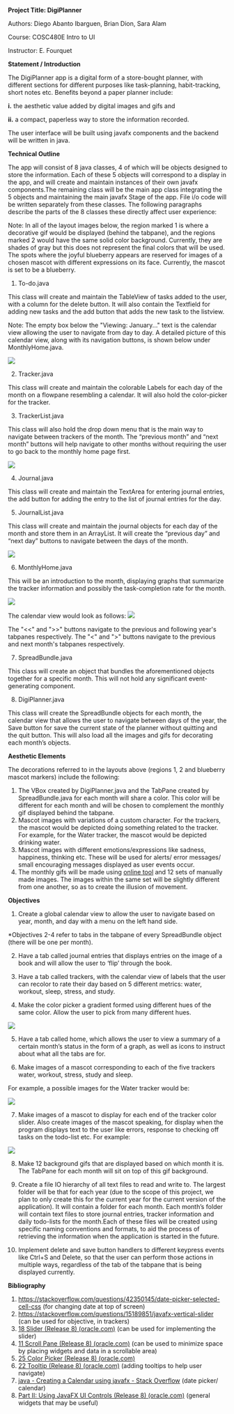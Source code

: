 ﻿**Project Title: DigiPlanner**

Authors: Diego Abanto Ibarguen, Brian Dion, Sara Alam 

Course: COSC480E Intro to UI

Instructor: E. Fourquet

**Statement / Introduction**

The DigiPlanner app is a digital form of a store-bought planner, with different sections for different purposes like task-planning, habit-tracking, short notes etc. Benefits beyond a paper planner include: 

**i.** the aesthetic value added by digital images and gifs and 

**ii.** a compact, paperless way to store the information recorded.

The user interface will be built using javafx components and the backend will be written in java.

**Technical Outline**

The app will consist of 8 java classes, 4 of which will be objects designed to store the information. Each of these 5 objects will correspond to a display in the app, and will create and maintain instances of their own javafx components.The remaining class will be the main app class integrating the 5 objects and maintaining the main javafx Stage of the app. File i/o code will be written separately from these classes. The following paragraphs describe the parts of the 8 classes these directly affect user experience:

Note: In all of the layout images below, the region marked 1 is where a decorative gif would be displayed (behind the tabpane), and the regions marked 2 would have the same solid color background. Currently, they are shades of gray but this does not represent the final colors that will be used. The spots where the joyful blueberry appears are reserved for images of a chosen mascot with different expressions on its face. Currently, the mascot is set to be a blueberry.

1. To-do.java

This class will create and maintain the TableView of tasks added to the user, with a column for the delete button. It will also contain the Textfield for adding new tasks and the add button that adds the new task to the listview.

Note: The empty box below the "Viewing: January..." text is the calendar view allowing the user to navigate from day to day. A detailed picture of this calendar view, along with its navigation buttons, is shown below under MonthlyHome.java.

![](Aspose.Words.0389e381-3f65-4263-8a5b-31437e634615.001.jpeg)

2. Tracker.java

This class will create and maintain the colorable Labels for each day of the month on a flowpane resembling a calendar. It will also hold the color-picker for the tracker.

3. TrackerList.java

This class will also hold the drop down menu that is the main way to navigate between trackers of the month. The “previous month” and “next month” buttons will help navigate to other months without requiring the user to go back to the monthly home page first.

![](Aspose.Words.0389e381-3f65-4263-8a5b-31437e634615.002.jpeg)

4. Journal.java

This class will create and maintain the TextArea for entering journal entries, the add button for adding the entry to the list of journal entries for the day.

5. JournalList.java

This class will create and maintain the journal objects for each day of the month and store them in an ArrayList. It will create the “previous day” and “next day” buttons to navigate between the days of the month.

![](Aspose.Words.0389e381-3f65-4263-8a5b-31437e634615.003.jpeg)

6. MonthlyHome.java

This will be an introduction to the month, displaying graphs that summarize the tracker information and possibly the task-completion rate for the month.

![](Aspose.Words.0389e381-3f65-4263-8a5b-31437e634615.004.jpeg)

The calendar view would look as follows:
![](Aspose.Words.0389e381-3f65-4263-8a5b-31437e634615.005.jpeg)

The "<<" and ">>" buttons navigate to the previous and following year's tabpanes respectively. The "<" and ">" buttons navigate to the previous and next month's tabpanes respectively.

7. SpreadBundle.java

This class will create an object that bundles the aforementioned objects together for a specific month. This will not hold any significant event-generating component.

8. DigiPlanner.java

This class will create the SpreadBundle objects for each month, the calendar view that allows the user to navigate between days of the year, the Save button for save the current state of the planner without quitting and the quit button. This will also load all the images and gifs for decorating each month’s objects.


**Aesthetic Elements**


The decorations referred to in the layouts above (regions 1, 2 and blueberry mascot markers) include the following:

1. The VBox created by DigiPlanner.java and the TabPane created by SpreadBundle.java for each month will share a color. This color will be different for each month and will be chosen to complement the monthly gif displayed behind the tabpane.
2. Mascot images with variations of a custom character. For the trackers, the mascot would be depicted doing something related to the tracker. For example, for the Water tracker, the mascot would be depicted drinking water.
3. Mascot images with different emotions/expressions like sadness, happiness, thinking etc. These will be used for alerts/ error messages/ small encouraging messages displayed as user events occur.
4. The monthly gifs will be made using [online tool](https://ezgif.com/optimize/ezgif-5-d7f46a0b5d.gif) and 12 sets of manually made images. The images within the same set will be slightly different from one another, so as to create the illusion of movement.

**Objectives**

1. Create a global calendar view to allow the user to navigate based on year, month, and day with a menu on the left hand side.

\*Objectives 2-4 refer to tabs in the tabpane of every SpreadBundle object (there will be one per month).

2. Have a tab called journal entries that displays entries on the image of a book and will allow the user to ‘flip’ through the book.
   
3. Have a tab called trackers, with the calendar view of labels that the user can recolor to rate their day based on 5 different metrics: water, workout, sleep, stress, and study.
4. Make the color picker a gradient formed using different hues of the same color. Allow the user to pick from many different hues.

![](color_picker.png)

5. Have a tab called home, which allows the user to view a summary of a certain month’s status in the form of a graph, as well as icons to instruct about what all the tabs are for.
   
6. Make images of a mascot corresponding to each of the five trackers water, workout, stress, study and sleep.

For example, a possible images for the Water tracker would be:

![](mascot_water.png)

7. Make images of a mascot to display for each end of the tracker color slider. Also create images of the mascot speaking, for display when the program displays text to the user like errors, response to checking off tasks on the todo-list etc. For example:

![](BlueBerryFaces2.png)

8. Make 12 background gifs that are displayed based on which month it is. The TabPane for each month will sit on top of this gif background.
   
9.  Create a file IO hierarchy of all text files to read and write to. The largest folder will be that for each year (due to the scope of this project, we plan to only create this for the current year for the current version of the application). It will contain a folder for each month. Each month’s folder will contain text files to store journal entries, tracker information and daily todo-lists for the month.Each of these files will be created using specific naming conventions and formats, to aid the process of retrieving the information when the application is started in the future.
    
10. Implement delete and save button handlers to different keypress events like Ctrl+S and Delete, so that the user can perform those actions in multiple ways, regardless of the tab of the tabpane that is being displayed currently.

**Bibliography**

1. <https://stackoverflow.com/questions/42350145/date-picker-selected-cell-css> (for changing date at top of screen)
2. <https://stackoverflow.com/questions/15189851/javafx-vertical-slider> (can be used for objective, in trackers)
3. [18 Slider (Release 8) (oracle.com)](https://docs.oracle.com/javase/8/javafx/user-interface-tutorial/slider.htm#CCHFBJCH) (can be used for implementing the slider)
4. [11 Scroll Pane (Release 8) (oracle.com)](https://docs.oracle.com/javase/8/javafx/user-interface-tutorial/scrollpane.htm#CBBFFBCH) (can be used to minimize space by placing widgets and data in a scrollable area)
5. [25 Color Picker (Release 8) (oracle.com)](https://docs.oracle.com/javase/8/javafx/user-interface-tutorial/color-picker.htm#BABHFGHA)
6. [22 Tooltip (Release 8) (oracle.com)](https://docs.oracle.com/javase/8/javafx/user-interface-tutorial/tooltip.htm#BABBIJBJ) (adding tooltips to help user navigate)
7. [java - Creating a Calendar using javafx - Stack Overflow](https://stackoverflow.com/questions/33281588/creating-a-calendar-using-javafx) (date picker/ calendar)
8. [Part II: Using JavaFX UI Controls (Release 8) (oracle.com)](https://docs.oracle.com/javase/8/javafx/user-interface-tutorial/ui_controls.htm) (general widgets that may be useful)
